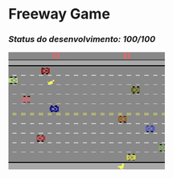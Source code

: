 # Freeway Game
<h3><em>Status do desenvolvimento: 100/100 </em></h3>

![Screenshot](gamewallpaper.jpg)
